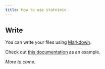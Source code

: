 ```yaml
---
title: How to use statnimic
---
```


## Write

You can write your files using
[Markdown](https://en.wikipedia.org/wiki/Markdown).

Check out
[this documentation](https://github.com/MoOx/statinamic/tree/master/demo/content)
as an example.

_More to come._
